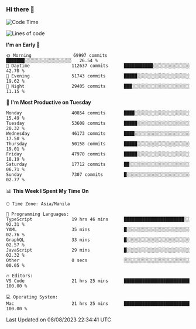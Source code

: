 ### Hi there 👋

<!--START_SECTION:waka-->
![Code Time](http://img.shields.io/badge/Code%20Time-4%2C219%20hrs%2026%20mins-blue)

![Lines of code](https://img.shields.io/badge/From%20Hello%20World%20I%27ve%20Written-103.4%20million%20lines%20of%20code-blue)

**I'm an Early 🐤** 

```text
🌞 Morning                69997 commits       ███████░░░░░░░░░░░░░░░░░░   26.54 % 
🌆 Daytime                112637 commits      ███████████░░░░░░░░░░░░░░   42.70 % 
🌃 Evening                51743 commits       █████░░░░░░░░░░░░░░░░░░░░   19.62 % 
🌙 Night                  29405 commits       ███░░░░░░░░░░░░░░░░░░░░░░   11.15 % 
```
📅 **I'm Most Productive on Tuesday** 

```text
Monday                   40854 commits       ████░░░░░░░░░░░░░░░░░░░░░   15.49 % 
Tuesday                  53608 commits       █████░░░░░░░░░░░░░░░░░░░░   20.32 % 
Wednesday                46173 commits       ████░░░░░░░░░░░░░░░░░░░░░   17.50 % 
Thursday                 50158 commits       █████░░░░░░░░░░░░░░░░░░░░   19.01 % 
Friday                   47970 commits       █████░░░░░░░░░░░░░░░░░░░░   18.19 % 
Saturday                 17712 commits       ██░░░░░░░░░░░░░░░░░░░░░░░   06.71 % 
Sunday                   7307 commits        █░░░░░░░░░░░░░░░░░░░░░░░░   02.77 % 
```


📊 **This Week I Spent My Time On** 

```text
🕑︎ Time Zone: Asia/Manila

💬 Programming Languages: 
TypeScript               19 hrs 46 mins      ███████████████████████░░   92.31 % 
YAML                     35 mins             █░░░░░░░░░░░░░░░░░░░░░░░░   02.76 % 
GraphQL                  33 mins             █░░░░░░░░░░░░░░░░░░░░░░░░   02.57 % 
JavaScript               29 mins             █░░░░░░░░░░░░░░░░░░░░░░░░   02.32 % 
Other                    0 secs              ░░░░░░░░░░░░░░░░░░░░░░░░░   00.05 % 

🔥 Editors: 
VS Code                  21 hrs 25 mins      █████████████████████████   100.00 % 

💻 Operating System: 
Mac                      21 hrs 25 mins      █████████████████████████   100.00 % 
```


 Last Updated on 08/08/2023 22:34:41 UTC
<!--END_SECTION:waka-->


<!--
**rad182/rad182** is a ✨ _special_ ✨ repository because its `README.md` (this file) appears on your GitHub profile.

Here are some ideas to get you started:

- 🔭 I’m currently working on ...
- 🌱 I’m currently learning ...
- 👯 I’m looking to collaborate on ...
- 🤔 I’m looking for help with ...
- 💬 Ask me about ...
- 📫 How to reach me: ...
- 😄 Pronouns: ...
- ⚡ Fun fact: ...
-->
